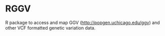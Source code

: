 # RGGV

R package to access and map GGV (http://popgen.uchicago.edu/ggv) and other VCF formatted genetic variation data. 

